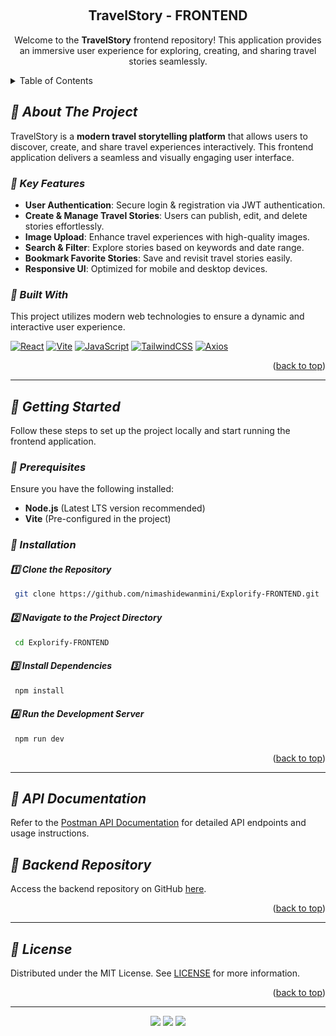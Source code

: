 <a id="readme-top"></a>

<!-- PROJECT LOGO -->
<br />
<div align="center">
  
<h2 align="center">TravelStory - FRONTEND</h2>

  <p align="center">
    Welcome to the <strong>TravelStory</strong> frontend repository! This application provides an immersive user experience for exploring, creating, and sharing travel stories seamlessly.
    <br />
  </p>
</div>

<!-- TABLE OF CONTENTS -->
<details>
  <summary>Table of Contents</summary>
  <ol>
    <li>
      <a href="#about-the-project">About The Project</a>
      <ul>
        <li><a href="#built-with">Built With</a></li>
      </ul>
    </li>
    <li>
      <a href="#getting-started">Getting Started</a>
      <ul>
        <li><a href="#prerequisites">Prerequisites</a></li>
        <li><a href="#installation">Installation</a></li>
      </ul>
    </li>
    <li><a href="#api-documentation">API Documentation</a></li>
    <li><a href="#backend-repository">Backend Repository</a></li>
    <li><a href="#license">License</a></li>
  </ol>
</details>

<!-- ABOUT THE PROJECT -->
## *📌 About The Project*  

TravelStory is a **modern travel storytelling platform** that allows users to discover, create, and share travel experiences interactively. This frontend application delivers a seamless and visually engaging user interface.

### *🔹 Key Features*

- **User Authentication**: Secure login & registration via JWT authentication.
- **Create & Manage Travel Stories**: Users can publish, edit, and delete stories effortlessly.
- **Image Upload**: Enhance travel experiences with high-quality images.
- **Search & Filter**: Explore stories based on keywords and date range.
- **Bookmark Favorite Stories**: Save and revisit travel stories easily.
- **Responsive UI**: Optimized for mobile and desktop devices.

### *📌 Built With*

This project utilizes modern web technologies to ensure a dynamic and interactive user experience.

[![React](https://img.shields.io/badge/React-000000?style=for-the-badge&logo=react&logoColor=61DAFB)](https://react.dev/)
[![Vite](https://img.shields.io/badge/Vite-000000?style=for-the-badge&logo=vite&logoColor=FFD62E)](https://vite.dev/)
[![JavaScript](https://img.shields.io/badge/JavaScript-000000?style=for-the-badge&logo=javascript&logoColor=F7DF1E)](https://developer.mozilla.org/en-US/docs/Web/JavaScript)
[![TailwindCSS](https://img.shields.io/badge/Tailwind_CSS-000000?style=for-the-badge&logo=tailwind-css&logoColor=38B2AC)](https://tailwindcss.com/docs/installation/using-vite)
[![Axios](https://img.shields.io/badge/Axios-000000?style=for-the-badge&logo=axios&logoColor=671ddf)](https://axios-http.com/docs/intro)

<p align="right">(<a href="#readme-top">back to top</a>)</p>

---

## *🚀 Getting Started*  

Follow these steps to set up the project locally and start running the frontend application.

### *🔹 Prerequisites*  
Ensure you have the following installed:

- **Node.js** (Latest LTS version recommended)
- **Vite** (Pre-configured in the project)

### *🔹 Installation*  

#### *1️⃣ Clone the Repository*  
```sh
 git clone https://github.com/nimashidewanmini/Explorify-FRONTEND.git
```

#### *2️⃣ Navigate to the Project Directory*  
```sh
 cd Explorify-FRONTEND
```

#### *3️⃣ Install Dependencies*  
```sh
 npm install
```

#### *4️⃣ Run the Development Server*  
```sh
 npm run dev
```

<p align="right">(<a href="#readme-top">back to top</a>)</p>

---

## *📌 API Documentation*  

Refer to the [Postman API Documentation](https://documenter.getpostman.com/view/35385603/2sAYdfrWnj) for detailed API endpoints and usage instructions.

## *📌 Backend Repository*  

Access the backend repository on GitHub [here](https://github.com/nimashidewanmini/Explorify-BACKEND.git).

<p align="right">(<a href="#readme-top">back to top</a>)</p>

---

## *📌 License*  

Distributed under the MIT License. See [LICENSE](LICENSE) for more information.

<p align="right">(<a href="#readme-top">back to top</a>)</p>

---

<div align="center">
  <img src="https://img.shields.io/badge/Git-black?style=for-the-badge&logo=git&logoColor=F05032" />
  <img src="https://img.shields.io/badge/GitHub-black?style=for-the-badge&logo=github&logoColor=white" />
  <img src="https://img.shields.io/badge/VSCode-000000?style=for-the-badge&logo=visualstudiocode&logoColor=007ACC" />
</div>

